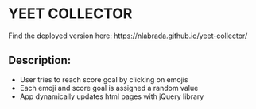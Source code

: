 # YEET COLLECTOR
Find the deployed version here: https://nlabrada.github.io/yeet-collector/

## Description:
* User tries to reach score goal by clicking on emojis
* Each emoji and score goal is assigned a random value
* App dynamically updates html pages with jQuery library

